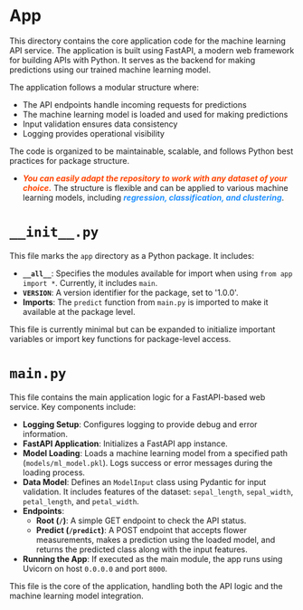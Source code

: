 # App 

This directory contains the core application code for the machine learning API service. The application is built using FastAPI, a modern web framework for building APIs with Python. It serves as the backend for making predictions using our trained machine learning model.

The application follows a modular structure where:
- The API endpoints handle incoming requests for predictions
- The machine learning model is loaded and used for making predictions
- Input validation ensures data consistency
- Logging provides operational visibility

The code is organized to be maintainable, scalable, and follows Python best practices for package structure.

- <span style="color: #FF4500;">***You can easily adapt the repository to work with any dataset of your choice.***</span> The structure is flexible and can be applied to various machine learning models, including <span style="color: #1E90FF;">***regression, classification, and clustering***</span>. 



# `__init__.py`

This file marks the `app` directory as a Python package. It includes:

- **`__all__`**: Specifies the modules available for import when using `from app import *`. Currently, it includes `main`.
- **`VERSION`**: A version identifier for the package, set to '1.0.0'.
- **Imports**: The `predict` function from `main.py` is imported to make it available at the package level.

This file is currently minimal but can be expanded to initialize important variables or import key functions for package-level access.

# `main.py`

This file contains the main application logic for a FastAPI-based web service. Key components include:

- **Logging Setup**: Configures logging to provide debug and error information.
- **FastAPI Application**: Initializes a FastAPI app instance.
- **Model Loading**: Loads a machine learning model from a specified path (`models/ml_model.pkl`). Logs success or error messages during the loading process.
- **Data Model**: Defines an `ModelInput` class using Pydantic for input validation. It includes features of the dataset: `sepal_length`, `sepal_width`, `petal_length`, and `petal_width`.
- **Endpoints**:
  - **Root (`/`)**: A simple GET endpoint to check the API status.
  - **Predict (`/predict`)**: A POST endpoint that accepts flower measurements, makes a prediction using the loaded model, and returns the predicted class along with the input features.
- **Running the App**: If executed as the main module, the app runs using Uvicorn on host `0.0.0.0` and port `8000`.

This file is the core of the application, handling both the API logic and the machine learning model integration.
